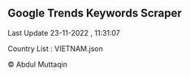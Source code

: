 

## Google Trends Keywords Scraper 
 
Last Update 23-11-2022 , 11:31:07

Country List :
VIETNAM.json



© Abdul Muttaqin 
